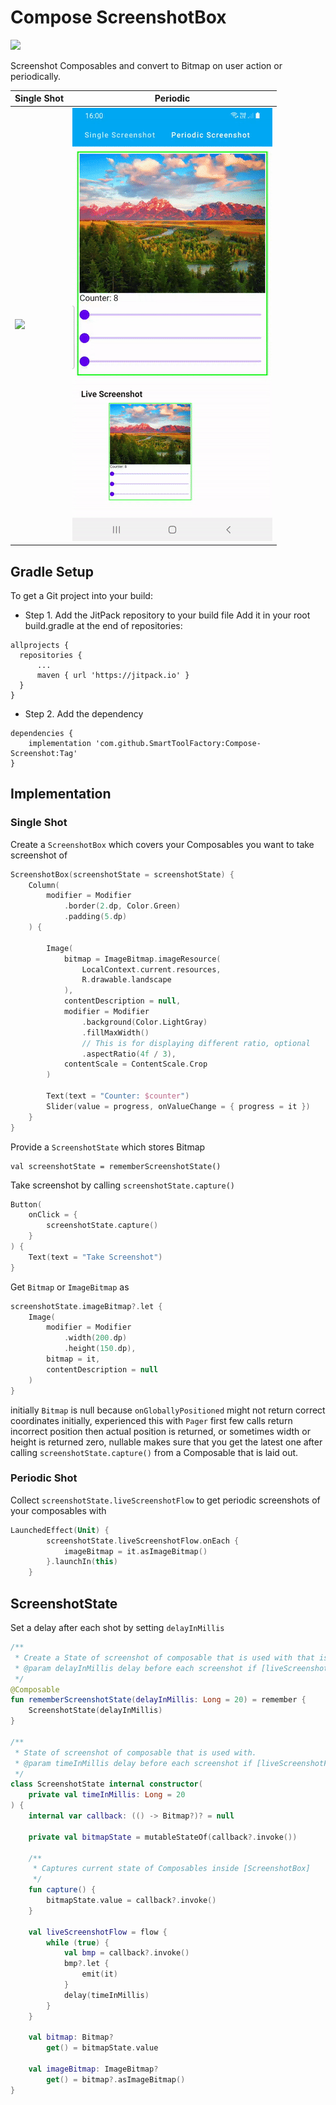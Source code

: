 # Compose ScreenshotBox

[![](https://jitpack.io/v/SmartToolFactory/Compose-Screenshot.svg)](https://jitpack.io/#SmartToolFactory/Compose-Screenshot)

Screenshot Composables and convert to Bitmap on user action or periodically.

| Single Shot | Periodic |
| ----------|-----------|
| <img src="./art/screenshot.gif"/> | <img src="./art/periodic_screenshot.gif"/> |

## Gradle Setup

To get a Git project into your build:

* Step 1. Add the JitPack repository to your build file Add it in your root build.gradle at the end
  of repositories:

```
allprojects {
  repositories {
      ...
      maven { url 'https://jitpack.io' }
  }
}
```

* Step 2. Add the dependency

```
dependencies {
    implementation 'com.github.SmartToolFactory:Compose-Screenshot:Tag'
}
```


## Implementation

### Single Shot

Create a `ScreenshotBox` which covers your Composables you want to take screenshot of

```kotlin
ScreenshotBox(screenshotState = screenshotState) {
    Column(
        modifier = Modifier
            .border(2.dp, Color.Green)
            .padding(5.dp)
    ) {

        Image(
            bitmap = ImageBitmap.imageResource(
                LocalContext.current.resources,
                R.drawable.landscape
            ),
            contentDescription = null,
            modifier = Modifier
                .background(Color.LightGray)
                .fillMaxWidth()
                // This is for displaying different ratio, optional
                .aspectRatio(4f / 3),
            contentScale = ContentScale.Crop
        )

        Text(text = "Counter: $counter")
        Slider(value = progress, onValueChange = { progress = it })
    }
}
```

Provide a `ScreenshotState` which stores Bitmap

```
val screenshotState = rememberScreenshotState()
```

Take screenshot by calling `screenshotState.capture()`

```kotlin
Button(
    onClick = { 
        screenshotState.capture()
    }
) { 
    Text(text = "Take Screenshot")
}
```

Get `Bitmap` or `ImageBitmap` as

```kotlin
screenshotState.imageBitmap?.let {
    Image(
        modifier = Modifier
            .width(200.dp)
            .height(150.dp),
        bitmap = it,
        contentDescription = null
    )
}
```

initially `Bitmap` is null because `onGloballyPositioned` might not return correct coordinates initially, experienced this with `Pager` first few calls return incorrect position then actual position is returned, or
sometimes width or height is returned zero, nullable makes sure that you get the latest one after
calling `screenshotState.capture()` from a Composable that is laid out.

### Periodic Shot

Collect `screenshotState.liveScreenshotFlow` to get periodic screenshots of your composables with

```kotlin
LaunchedEffect(Unit) {
        screenshotState.liveScreenshotFlow.onEach {
            imageBitmap = it.asImageBitmap()
        }.launchIn(this)
    }
```

## ScreenshotState

Set a delay after each shot by setting `delayInMillis`

```kotlin
/**
 * Create a State of screenshot of composable that is used with that is kept on each recomposition.
 * @param delayInMillis delay before each screenshot if [liveScreenshotFlow] is collected.
 */
@Composable
fun rememberScreenshotState(delayInMillis: Long = 20) = remember {
    ScreenshotState(delayInMillis)
}

/**
 * State of screenshot of composable that is used with.
 * @param timeInMillis delay before each screenshot if [liveScreenshotFlow] is collected.
 */
class ScreenshotState internal constructor(
    private val timeInMillis: Long = 20
) {
    internal var callback: (() -> Bitmap?)? = null

    private val bitmapState = mutableStateOf(callback?.invoke())

    /**
     * Captures current state of Composables inside [ScreenshotBox]
     */
    fun capture() {
        bitmapState.value = callback?.invoke()
    }

    val liveScreenshotFlow = flow {
        while (true) {
            val bmp = callback?.invoke()
            bmp?.let {
                emit(it)
            }
            delay(timeInMillis)
        }
    }

    val bitmap: Bitmap?
        get() = bitmapState.value

    val imageBitmap: ImageBitmap?
        get() = bitmap?.asImageBitmap()
}

```
